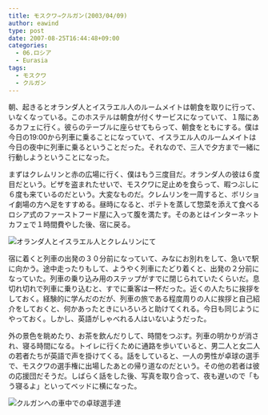 ```yaml
---
title: モスクワ⇒クルガン(2003/04/09)
author: eawind
type: post
date: 2007-08-25T16:44:48+09:00
categories:
  - 06.ロシア
  - Eurasia
tags:
  - モスクワ
  - クルガン
---
```

朝、起きるとオランダ人とイスラエル人のルームメイトは朝食を取りに行って、いなくなっている。このホステルは朝食が付くサービスになっていて、１階にあるカフェに行く。彼らのテーブルに座らせてもらって、朝食をともにする。僕は今日の19:00から列車に乗ることになっていて、イスラエル人のルームメイトは今日の夜中に列車に乗るということだった。それなので、三人で夕方まで一緒に行動しようということになった。

まずはクレムリンと赤の広場に行く、僕はもう三度目だ。オランダ人の彼は６度目だという。ビザを盗まれたせいで、モスクワに足止めを食らって、暇つぶしに６度も来ているのだという。大変なものだ。クレムリンを一周すると、ボリショイ劇場の方へ足をすすめる。昼時になると、ポテトを蒸して惣菜を添えて食べるロシア式のファーストフード屋に入って腹を満たす。そのあとはインターネットカフェで１時間費やした後、宿に戻る。

![オランダ人とイスラエル人とクレムリンにて](/img/2007/08/200304091556261.jpg)

宿に着くと列車の出発の３０分前になっていて、みなにお別れをして、急いで駅に向かう。途中走ったりもして、ようやく列車にたどり着くと、出発の２分前になっていた。列車の乗り込み用のステップがすでに閉じられていたくらいだ。息切れ切れで列車に乗り込むと、すでに乗客は一杯だった。近くの人たちに挨拶をしておく。経験的に学んだのだが、列車の旅である程度周りの人に挨拶と自己紹介をしておくと、何かあったときにいろいろと助けてくれる。今日も同じようにやっておく。しかし、英語がしゃべれる人はいないようだった。

外の景色を眺めたり、お茶を飲んだりして、時間をつぶす。列車の明かりが消され、寝る時間になる。トイレに行くために通路を歩いていると、男二人と女二人の若者たちが英語で声を掛けてくる。話をしていると、一人の男性が卓球の選手で、モスクワの選手権に出場したあとの帰り道なのだという。その他の若者は彼の応援団だそうだ。しばらく話をした後、写真を取り合って、夜も遅いので「もう寝るよ」といってベッドに横になった。

![クルガンへの車中での卓球選手達](/img/2007/08/200304100106101.jpg)
